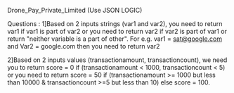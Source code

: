  Drone_Pay_Private_Limited (Use JSON LOGIC)

Questions : 
1]Based on 2 inputs strings (var1 and var2), you need to return var1 if var1 is part of var2 or you need to return var2 if var2 is part of var1 or return "neither variable is a part of other". 
For e.g. var1 = sat@google.com and Var2 = google.com then you need to return var2

2]Based on 2 inputs values (transactionamount, transactioncount), we need you to return score = 0 if (transactionamount < 1000, transactioncount < 5) or you need to return score = 50 
if (transactionamount >= 1000 but less than 10000 & transactioncount >=5 but less than 10) else score = 100. 
